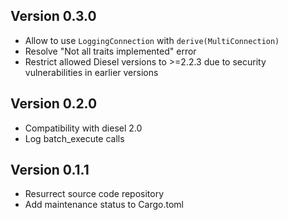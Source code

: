 ## Version 0.3.0

- Allow to use `LoggingConnection` with `derive(MultiConnection)`
- Resolve "Not all traits implemented" error
- Restrict allowed Diesel versions to >=2.2.3 due to security vulnerabilities in earlier versions

## Version 0.2.0

- Compatibility with diesel 2.0
- Log batch_execute calls

## Version 0.1.1

- Resurrect source code repository
- Add maintenance status to Cargo.toml
